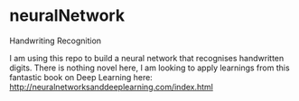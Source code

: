 # neuralNetwork
Handwriting Recognition

I am using this repo to build a neural network that recognises handwritten digits. There is nothing novel here, I am looking to apply learnings from this fantastic book on Deep Learning here: http://neuralnetworksanddeeplearning.com/index.html
